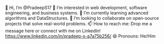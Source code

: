 👋 Hi, I’m @PradeepS17
👀 I’m interested in web development, software engineering, and business systems.
🌱 I’m currently learning advanced algorithms and DataStructures.
💞️ I’m looking to collaborate on open-source projects that solve real-world problems.
📫 How to reach me: Drop me a message here or connect with me on LinkedIn!
https://www.linkedin.com/in/pradeep-s-a7a75b256/
😄 Pronouns: He/Him



<!---
PradeepS17/PradeepS17 is a ✨ special ✨ repository because its `README.md` (this file) appears on your GitHub profile.
You can click the Preview link to take a look at your changes.
--->
